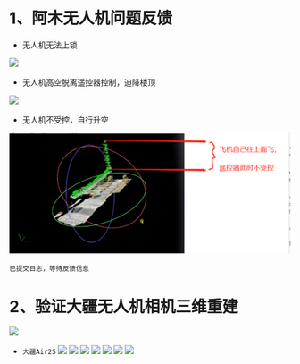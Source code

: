 # 1、阿木无人机问题反馈
- 无人机无法上锁

![](https://github.com/Darren-pty/Research/blob/main/Learning%20of%20way/Semester/picture/15.gif)

- 无人机高空脱离遥控器控制，迫降楼顶

![](https://github.com/Darren-pty/Research/blob/main/Learning%20of%20way/Semester/picture/14.gif)

- 无人机不受控，自行升空

![](https://github.com/Darren-pty/Research/blob/main/Learning%20of%20way/Semester/picture/67.png)

```已提交日志，等待反馈信息```




# 2、验证大疆无人机相机三维重建
![](https://github.com/Darren-pty/Research/blob/main/Learning%20of%20way/Semester/picture/64.png)
- ```大疆Air2S```
![](https://github.com/Darren-pty/Research/blob/main/Learning%20of%20way/Semester/picture/57.png)
![](https://github.com/Darren-pty/Research/blob/main/Learning%20of%20way/Semester/picture/58.png)
![](https://github.com/Darren-pty/Research/blob/main/Learning%20of%20way/Semester/picture/59.png)
![](https://github.com/Darren-pty/Research/blob/main/Learning%20of%20way/Semester/picture/60.png)
![](https://github.com/Darren-pty/Research/blob/main/Learning%20of%20way/Semester/picture/61.png)
![](https://github.com/Darren-pty/Research/blob/main/Learning%20of%20way/Semester/picture/62.png)
![](https://github.com/Darren-pty/Research/blob/main/Learning%20of%20way/Semester/picture/63.png)



